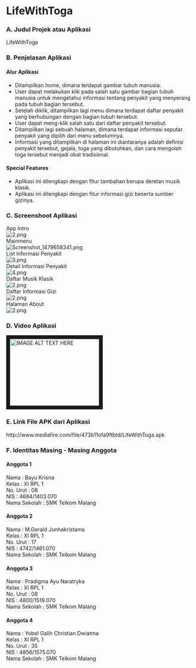 # LifeWithToga

### A. Judul Projek atau Aplikasi
LifeWithToga

### B. Penjelasan Aplikasi
#### Alur Aplikasi
- Ditampilkan home, dimana terdapat gambar tubuh manusia.
- User dapat melakukan klik pada salah satu gambar bagian tubuh manusia untuk mengetahui informasi tentang penyakit yang menyerang pada tubuh bagian tersebut.
- Setelah diklik, ditampilkan lagi menu dimana terdapat daftar penyakit yang berhubungan dengan bagian tubuh tersebut.
- User dapat meng-klik salah satu dari daftar penyakit tersebut.
- Ditampilkan lagi sebuah halaman, dimana terdapat informasi seputar penyakit yang dipilih dari menu sebelumnya.
- Informasi yang ditampilkan di halaman ini diantaranya adalah definisi penyakit tersebut, gejala, toga yang dibutuhkan, dan cara mengolah toga tersebut menjadi obat tradisional.

#### Special Features
- Aplikasi ini dilengkapi dengan fitur tambahan berupa deretan musik klasik.
- Aplikasi ini dilengkapi dengan fitur informasi gizi beserta sumber gizinya.

### C. Screenshoot Aplikasi
App Intro <br>
![2.png](https://s17.postimg.org/yjvhmdxgf/appintro.png) <br>
Mainmenu <br>
![Screenshot_1479658341.png](https://s16.postimg.org/7idypliat/menu.png)<br>
List Informasi Penyakit <br>
![3.png](https://s4.postimg.org/du31y5czh/listpenyakit.png) <br>
Detail Informasi Penyakit <br>
![4.png](https://s16.postimg.org/w21hnubqd/detailpenyakit.png) <br>
Daftar Musik Klasik <br>
![2.png](https://s12.postimg.org/pwrz05fjh/musik.png) <br>
Daftar Informasi Gizi <br>
![2.png](https://s4.postimg.org/xo5jotpct/listgizi.png) <br>
Halaman About <br>
![2.png](https://s12.postimg.org/c6xpigr0d/about.png)

### D. Video Aplikasi
<a href="https://www.youtube.com/watch?v=o8r4mWaPamQ&feature=youtu.be
" target="_blank"><img src="https://s12.postimg.org/5dxod8k31/hmm.png" 
alt="IMAGE ALT TEXT HERE" width="240" height="180" border="10" /></a>

### E. Link File APK dari Aplikasi
<p> http://www.mediafire.com/file/473b11ofa9ftbtd/LifeWithToga.apk </p> 

### F. Identitas Masing - Masing Anggota
#### Anggota 1
Nama          : Bayu Krisna <br>
Kelas         : XI RPL 1 <br>
No. Urut      : 08 <br>
NIS           : 4684/1403.070 <br>
Nama Sekolah  : SMK Telkom Malang <br>

#### Anggota 2
Nama          : M.Gerald Junhakristama <br>
Kelas         : XI RPL 1 <br>
No. Urut      : 17 <br>
NIS           : 4742/1461.070 <br>
Nama Sekolah  : SMK Telkom Malang <br>

#### Anggota 3
Nama          : Pradigma Ayu Naratryka <br>
Kelas         : XI RPL 1 <br>
No. Urut      : 08 <br>
NIS           : 4800/1519.070 <br>
Nama Sekolah  : SMK Telkom Malang <br>

#### Anggota 4
Nama          : Yobel Galih Christian Dwiatma <br>
Kelas         : XI RPL 1 <br>
No. Urut      : 35 <br>
NIS           : 4856/1575.070 <br>
Nama Sekolah  : SMK Telkom Malang <br>

